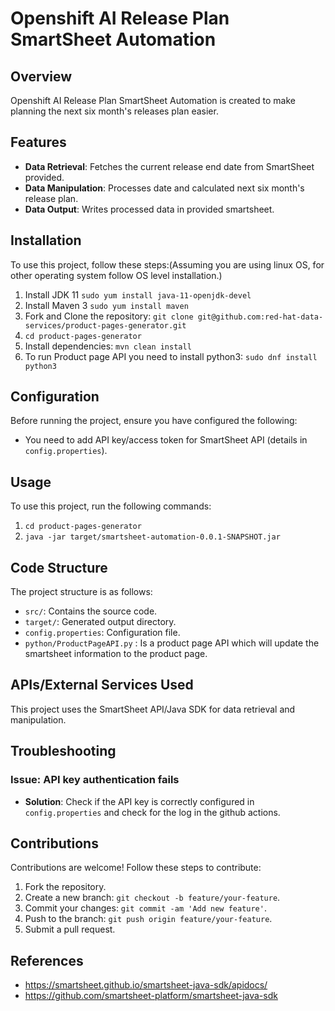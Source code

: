 # Openshift AI Release Plan SmartSheet Automation

## Overview
Openshift AI Release Plan SmartSheet Automation is created to make planning the next six month's releases plan easier.

## Features
- **Data Retrieval**: Fetches the current release end date from SmartSheet provided.
- **Data Manipulation**: Processes date and calculated next six month's release plan.
- **Data Output**: Writes processed data in provided smartsheet.

## Installation
To use this project, follow these steps:(Assuming you are using linux OS, for other operating system follow OS level installation.)
1. Install JDK 11 `sudo yum install java-11-openjdk-devel`
2. Install Maven 3 `sudo yum install maven`
3. Fork and Clone the repository: `git clone git@github.com:red-hat-data-services/product-pages-generator.git`
4. `cd product-pages-generator`
5. Install dependencies: `mvn clean install`
6. To run Product page API you need to install python3: `sudo dnf install python3` 

## Configuration
Before running the project, ensure you have configured the following:
- You need to add API key/access token for SmartSheet API (details in `config.properties`).

## Usage
To use this project, run the following commands:
1. `cd product-pages-generator`
2. `java -jar target/smartsheet-automation-0.0.1-SNAPSHOT.jar`

## Code Structure
The project structure is as follows:
- `src/`: Contains the source code.
- `target/`: Generated output directory.
- `config.properties`: Configuration file.
- `python/ProductPageAPI.py` : Is a product page API which will update the smartsheet information to the product page.

## APIs/External Services Used
This project uses the SmartSheet API/Java SDK for data retrieval and manipulation.

## Troubleshooting
### Issue: API key authentication fails
- **Solution**: Check if the API key is correctly configured in `config.properties` and check for the log in the github actions.

## Contributions
Contributions are welcome! Follow these steps to contribute:
1. Fork the repository.
2. Create a new branch: `git checkout -b feature/your-feature`.
3. Commit your changes: `git commit -am 'Add new feature'`.
4. Push to the branch: `git push origin feature/your-feature`.
5. Submit a pull request.


## References
- https://smartsheet.github.io/smartsheet-java-sdk/apidocs/
- https://github.com/smartsheet-platform/smartsheet-java-sdk
